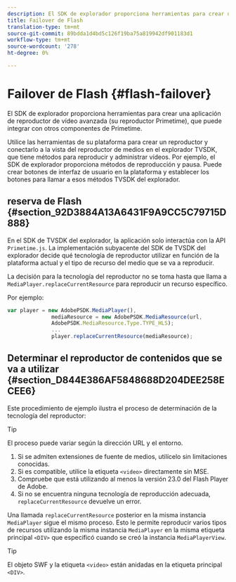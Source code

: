 ```yaml
---
description: El SDK de explorador proporciona herramientas para crear una aplicación de reproductor de vídeo avanzada (su reproductor Primetime), que puede integrar con otros componentes de Primetime.
title: Failover de Flash
translation-type: tm+mt
source-git-commit: 89bdda1d4bd5c126f19ba75a819942df901183d1
workflow-type: tm+mt
source-wordcount: '278'
ht-degree: 0%

---
```



# Failover de Flash {#flash-failover}

El SDK de explorador proporciona herramientas para crear una aplicación de reproductor de vídeo avanzada (su reproductor Primetime), que puede integrar con otros componentes de Primetime.

Utilice las herramientas de su plataforma para crear un reproductor y conectarlo a la vista del reproductor de medios en el explorador TVSDK, que tiene métodos para reproducir y administrar vídeos. Por ejemplo, el SDK de explorador proporciona métodos de reproducción y pausa. Puede crear botones de interfaz de usuario en la plataforma y establecer los botones para llamar a esos métodos TVSDK del explorador.

## reserva de Flash {#section_92D3884A13A6431F9A9CC5C79715D888}

En el SDK de TVSDK del explorador, la aplicación solo interactúa con la API `Primetime.js`. La implementación subyacente del SDK de TVSDK del explorador decide qué tecnología de reproductor utilizar en función de la plataforma actual y el tipo de recurso del medio que se va a reproducir.

La decisión para la tecnología del reproductor no se toma hasta que llama a `MediaPlayer.replaceCurrentResource` para reproducir un recurso específico.

Por ejemplo:

```js
var player = new AdobePSDK.MediaPlayer(), 
              mediaResource = new AdobePSDK.MediaResource(url, 
              AdobePSDK.MediaResource.Type.TYPE_HLS); 
              ... 
              player.replaceCurrentResource(mediaResource);
```

## Determinar el reproductor de contenidos que se va a utilizar {#section_D844E386AF5848688D204DEE258ECEE6}

Este procedimiento de ejemplo ilustra el proceso de determinación de la tecnología del reproductor:

>[!TIP]
>
>El proceso puede variar según la dirección URL y el entorno.

1. Si se admiten extensiones de fuente de medios, utilícelo sin limitaciones conocidas.
1. Si es compatible, utilice la etiqueta `<video>` directamente sin MSE.
1. Compruebe que está utilizando al menos la versión 23.0 del Flash Player de Adobe.
1. Si no se encuentra ninguna tecnología de reproducción adecuada, `replaceCurrentResource` devuelve un error.

Una llamada `replaceCurrentResource` posterior en la misma instancia `MediaPlayer` sigue el mismo proceso. Esto le permite reproducir varios tipos de recursos utilizando la misma instancia `MediaPlayer` en la misma etiqueta principal `<DIV>` que especificó cuando se creó la instancia `MediaPlayerView`.

>[!TIP]
>
>El objeto SWF y la etiqueta `<video>` están anidadas en la etiqueta principal `<DIV>`.

